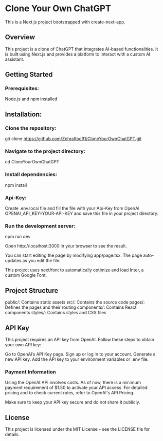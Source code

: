 # Clone Your Own ChatGPT

This is a Next.js project bootstrapped with create-next-app.

## Overview
This project is a clone of ChatGPT that integrates AI-based functionalities. It is built using Next.js and provides a platform to interact with a custom AI assistant.

## Getting Started

### Prerequisites:
Node.js and npm installed

## Installation:

### Clone the repository:
git clone https://github.com/ZehraKoc91/CloneYourOwnChatGPT.git

### Navigate to the project directory:
cd CloneYourOwnChatGPT

### Install dependencies:
npm install

### Api-Key:
Create .env.local file and fill the file with your Api-Key from OpenAI.
OPENAI_API_KEY=YOUR-API-KEY and save this file in your project directory.

### Run the development server:
npm run dev

Open http://localhost:3000 in your browser to see the result.

You can start editing the page by modifying app/page.tsx. The page auto-updates as you edit the file.

This project uses next/font to automatically optimize and load Inter, a custom Google Font.

## Project Structure
public/: Contains static assets
src/: Contains the source code
pages/: Defines the pages and their routing
components/: Contains React components
styles/: Contains styles and CSS files

## API Key
This project requires an API key from OpenAI. Follow these steps to obtain your own API key:

Go to OpenAI’s API Key page.
Sign up or log in to your account.
Generate a new API key.
Add the API key to your environment variables or .env file.

### Payment Information
Using the OpenAI API involves costs. As of now, there is a minimum payment requirement of $1.50 to activate your API access. For detailed pricing and to check current rates, refer to OpenAI's API Pricing.

Make sure to keep your API key secure and do not share it publicly.

## License
This project is licensed under the MIT License - see the LICENSE file for details.

